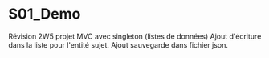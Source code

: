 # S01_Demo
Révision 2W5 projet MVC avec singleton (listes de données) 
Ajout d'écriture dans la liste pour l'entité sujet.
Ajout sauvegarde dans fichier json.
